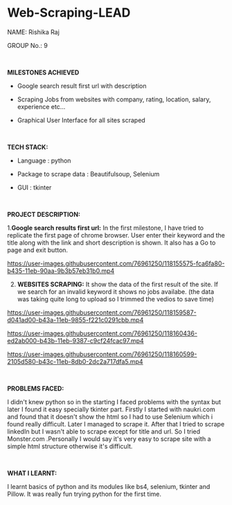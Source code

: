 # Web-Scraping-LEAD

NAME: Rishika Raj

GROUP No.: 9 

</br>

**MILESTONES ACHIEVED**

 - Google search result first url with description

 - Scraping Jobs from websites with company, rating, location, salary, experience etc...
 
 - Graphical User Interface for all sites scraped
   
</br>

**TECH STACK:**

 - Language : python
   
 - Package to scrape data : Beautifulsoup, Selenium
   
 - GUI : tkinter
   
 </br>
 
 **PROJECT DESCRIPTION:**
 
 1.**Google search results first url:** In the first milestone, I have tried to replicate the first page of chrome browser. User enter their keyword and the title along with the link and short description is shown. It also has a Go to page and exit button.



https://user-images.githubusercontent.com/76961250/118155575-fca6fa80-b435-11eb-90aa-9b3b57eb31b0.mp4



    
2. **WEBSITES SCRAPING:** It show the data of the first result of the site. If we search for an invalid keyword it shows no jobs availabe. 
(the data was taking quite long to upload so I trimmed the vedios to save time)



https://user-images.githubusercontent.com/76961250/118159587-d041ad00-b43a-11eb-9855-f221c0291cbb.mp4


https://user-images.githubusercontent.com/76961250/118160436-ed2ab000-b43b-11eb-9387-c9cf24fcac97.mp4


https://user-images.githubusercontent.com/76961250/118160599-2105d580-b43c-11eb-8db0-2dc2a717dfa5.mp4




   
   </br>
   
  **PROBLEMS FACED:**
  
  I didn't knew python so in the starting I faced problems with the syntax but later I found it easy specially tkinter part. Firstly  I started with naukri.com and found that it doesn't show the html so I had to use Selenium which i found really difficult. Later I managed to scrape it. After that I tried to scrape linkedIn but I wasn't able to scrape except for title and url. So I tried Monster.com .Personally I would say it's very easy to scrape site with a simple html structure otherwise it's difficult.
  
   </br>
  
  **WHAT I LEARNT:**
  
  I learnt basics of python and its modules like bs4, selenium, tkinter and Pillow. It was really fun trying python for the first time.

